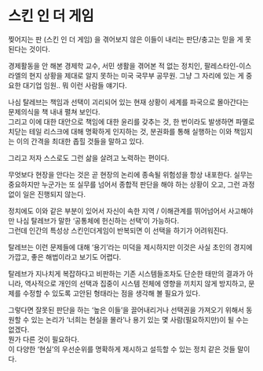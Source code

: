 # 스킨 인 더 게임

찢어지는 판 (스킨 인 더 게임) 을 겪어보지 않은 이들이 내리는 판단/충고는 믿을 게 못 된다는 것이다.

경제활동을 안 해본 경제학 교수, 서민 생활을 겪어본 적 없는 정치인, 팔레스타인-이스라엘의 현지 상황을 제대로 알지 못하는 미국 국무부 공무원. 그냥 그 자리에 있는 게 중요한 대기업 임원.. 뭐 이런 사람들 얘기다.

나심 탈레브는 책임과 선택이 괴리되어 있는 현재 상황이 세계를 파국으로 몰아간다는 문제의식을 책 내내 펼쳐 보인다.  
그리고 이에 대한 대안으로 책임에 대한 윤리를 갖추는 것, 한 번이라도 발생하면 파멸로 치닫는 테일 리스크에 대해 명확하게 인지하는 것, 분권화를 통해 실행하는 이와 책임지는 이의 간격을 최대한 좁힐 것들을 말하고 있다.  

그리고 저자 스스로도 그런 삶을 살려고 노력하는 편이다.

무엇보다 현장을 안다는 것은 곧 현장의 논리에 종속될 위험성을 항상 내포한다. 실무는 중요하지만 누군가는 또 실무를 넘어서 종합적 판단을 해야 하는 상황이 오고, 그런 과정 없이 일은 진행되지 않는다.  

정치에도 이와 같은 부분이 있어서 자신이 속한 지역 / 이해관계를 뛰어넘어서 사고해야만 나심 탈레브가 말한 ‘공통체에 헌신하는 선택’이 가능하다.  
그런데 인간의 특성상 스킨인더게임이 반복되면 이 선택을 하기가 어려워진다.

탈레브는 이런 문제들에 대해 ‘용기’라는 미덕을 제시하지만 이것은 사실 초인의 경지에 가깝고, 좋은 해법이라고 보기도 어렵다.  

탈레브가 지나치게 복잡하다고 비판하는 기존 시스템들조차도 단순한 태만의 결과가 아니라, 역사적으로 개인의 선택과 집중이 시스템 전체에 영향을 끼치지 않게 방지하고, 문제를 수정할 수 있도록 고안된 형태라는 점을 생각해 볼 필요가 있다.

그렇다면 잘못된 판단을 하는 ‘높은 이들’을 끌어내리거나 선택권을 가져오기 위해서 동원할 수 있는 논리가 ‘너희는 현실을 몰라’나 용기 있는 몇 사람(필요하지만)이 될 수는 없겠다.  
뭔가 다른 것이 필요하다.  
이 다양한 ‘현실’의 우선순위를 명확하게 제시하고 설득할 수 있는 정치 같은 것들 말이다.